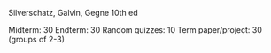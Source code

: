 
Silverschatz, Galvin, Gegne 10th ed

Midterm: 30
Endterm: 30
Random quizzes: 10
Term paper/project: 30 (groups of 2-3)